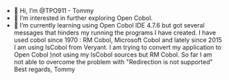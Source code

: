- 👋 Hi, I’m @TPO911 - Tommy
- 👀 I’m interested in further exploring Open Cobol.
- 🌱 I’m currently learning using Open Cobol IDE 4.7.6 but got several messages that hinders my running the programs I have created.
I have used cobol since 1970 : RM Cobol, Microsoft Cobol and lately since 2015 I am using IsCobol from Veryant.
I am trying to convert my application to Open Cobol )not using my IsCobol sources but RM Cobol.
So far I am not able to overcome the problem with "Redirection is not supported"
Best regards,
Tommy

